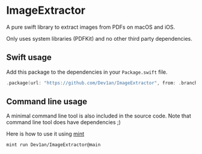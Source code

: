 # ImageExtractor

A pure swift library to extract images from PDFs on macOS and iOS.

Only uses system libraries (PDFKit) and no other third party dependencies.

## Swift usage

Add this package to the dependencies in your `Package.swift` file.
```swift
.package(url: "https://github.com/Dev1an/ImageExtractor", from: .branch("main")),
```

## Command line usage

A minimal command line tool is also included in the source code. Note that command line tool does have dependencies ;)

Here is how to use it using [mint](https://github.com/yonaskolb/Mint)
```sh
mint run Dev1an/ImageExtractor@main
```
